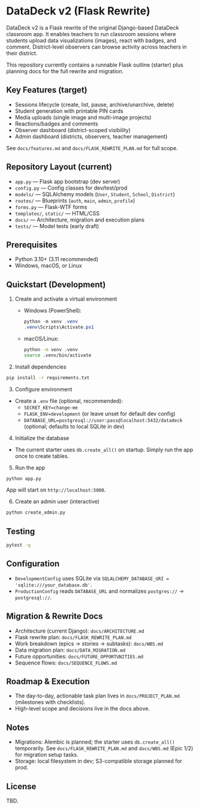 # DataDeck v2 (Flask Rewrite)

DataDeck v2 is a Flask rewrite of the original Django-based DataDeck classroom app. It enables teachers to run classroom sessions where students upload data visualizations (images), react with badges, and comment. District-level observers can browse activity across teachers in their district.

This repository currently contains a runnable Flask outline (starter) plus planning docs for the full rewrite and migration.

## Key Features (target)
- Sessions lifecycle (create, list, pause, archive/unarchive, delete)
- Student generation with printable PIN cards
- Media uploads (single image and multi-image projects)
- Reactions/badges and comments
- Observer dashboard (district-scoped visibility)
- Admin dashboard (districts, observers, teacher management)

See `docs/features.md` and `docs/FLASK_REWRITE_PLAN.md` for full scope.

## Repository Layout (current)
- `app.py` — Flask app bootstrap (dev server)
- `config.py` — Config classes for dev/test/prod
- `models/` — SQLAlchemy models (`User`, `Student`, `School`, `District`)
- `routes/` — Blueprints (`auth`, `main`, `admin`, `profile`)
- `forms.py` — Flask-WTF forms
- `templates/`, `static/` — HTML/CSS
- `docs/` — Architecture, migration and execution plans
- `tests/` — Model tests (early draft)

## Prerequisites
- Python 3.10+ (3.11 recommended)
- Windows, macOS, or Linux

## Quickstart (Development)
1) Create and activate a virtual environment
   - Windows (PowerShell):
     ```powershell
     python -m venv .venv
     .venv\Scripts\Activate.ps1
     ```
   - macOS/Linux:
     ```bash
     python -m venv .venv
     source .venv/bin/activate
     ```

2) Install dependencies
```bash
pip install -r requirements.txt
```

3) Configure environment
- Create a `.env` file (optional, recommended):
  - `SECRET_KEY=change-me`
  - `FLASK_ENV=development` (or leave unset for default dev config)
  - `DATABASE_URL=postgresql://user:pass@localhost:5432/datadeck` (optional; defaults to local SQLite in dev)

4) Initialize the database
- The current starter uses `db.create_all()` on startup. Simply run the app once to create tables.

5) Run the app
```bash
python app.py
```
App will start on `http://localhost:5000`.

6) Create an admin user (interactive)
```bash
python create_admin.py
```

## Testing
```bash
pytest -q
```

## Configuration
- `DevelopmentConfig` uses SQLite via `SQLALCHEMY_DATABASE_URI = 'sqlite:///your_database.db'`.
- `ProductionConfig` reads `DATABASE_URL` and normalizes `postgres://` → `postgresql://`.

## Migration & Rewrite Docs
- Architecture (current Django): `docs/ARCHITECTURE.md`
- Flask rewrite plan: `docs/FLASK_REWRITE_PLAN.md`
- Work breakdown (epics → stories → subtasks): `docs/WBS.md`
- Data migration plan: `docs/DATA_MIGRATION.md`
- Future opportunities: `docs/FUTURE_OPPORTUNITIES.md`
- Sequence flows: `docs/SEQUENCE_FLOWS.md`

## Roadmap & Execution
- The day-to-day, actionable task plan lives in `docs/PROJECT_PLAN.md` (milestones with checklists).
- High-level scope and decisions live in the docs above.

## Notes
- Migrations: Alembic is planned; the starter uses `db.create_all()` temporarily. See `docs/FLASK_REWRITE_PLAN.md` and `docs/WBS.md` (Epic 1/2) for migration setup tasks.
- Storage: local filesystem in dev; S3-compatible storage planned for prod.

## License
TBD.
